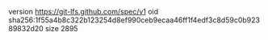 version https://git-lfs.github.com/spec/v1
oid sha256:1f55a4b8c322b123254d8ef990ceb9ecaa46ff1f4edf3c8d59c0b92389832d20
size 2895
